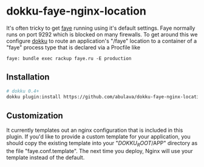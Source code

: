 # dokku-faye-nginx-location

It's often tricky to get [faye][faye] running using it's default settings. Faye normally runs on port 9292 which is blocked on many firewalls. To get around this we configure [dokku][dokku] to route an application's "/faye" location to a container of a "faye" process type that is declared via a Procfile like

```
faye: bundle exec rackup faye.ru -E production
```

## Installation

```sh
# dokku 0.4+
dokku plugin:install https://github.com/abulava/dokku-faye-nginx-location.git
```

## Customization

It currently templates out an nginx configuration that is included in this plugin. If you'd like to provide a custom template for your application, you should copy the existing template into your "$DOKKU_ROOT/$APP" directory as the file "faye.conf.template". The next time you deploy, Nginx will use your template instead of the default.

[faye]: https://github.com/faye/faye
[dokku]: https://github.com/progrium/dokku
